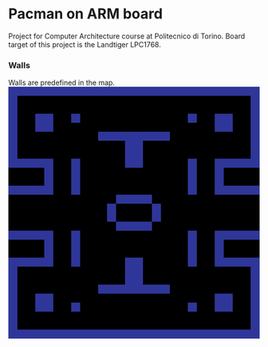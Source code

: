 # Pacman on ARM board
Project for Computer Architecture course at Politecnico di Torino.
Board target of this project is the Landtiger LPC1768.

### Walls
Walls are predefined in the map.
![SchemaOfWalls](walls.png)